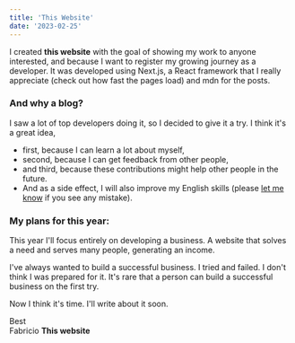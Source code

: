 ```yaml
---
title: 'This Website'
date: '2023-02-25'
---
```


I created **this website** with the goal of showing my work to anyone interested, and because I want to register my growing journey as a developer.
It was developed using Next.js, a React framework that I really appreciate (check out how fast the pages load) and mdn for the posts.

### And why a blog?

I saw a lot of top developers doing it, so I decided to give it a try. I think it's a great idea,

- first, because I can learn a lot about myself,
- second, because I can get feedback from other people,
- and third, because these contributions might help other people in the future.
- And as a side effect, I will also improve my English skills (please [let me know](https://frichieri.dev/contact) if you see any mistake).

### My plans for this year:

This year I'll focus entirely on developing a business. A website that solves a need and serves many people, generating an income.

I've always wanted to build a successful business. I tried and failed. I don't think I was prepared for it. It's rare that a person can build a successful business on the first try.

Now I think it's time. I'll write about it soon.

Best  
Fabricio
**This website**
